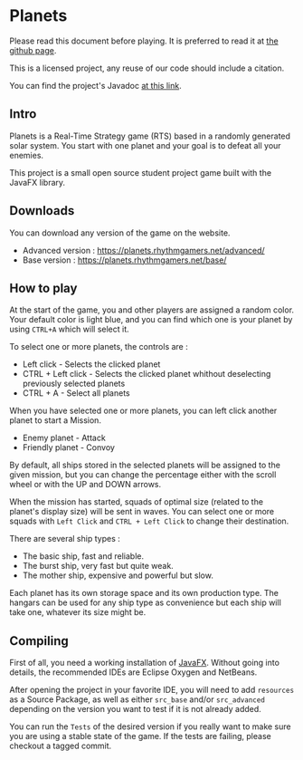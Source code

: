 # Planets

Please read this document before playing. It is preferred to read it at [the github page](https://github.com/Dysta/Java-Project/blob/master/README.md).

This is a licensed project, any reuse of our code should include a citation.

You can find the project's Javadoc [at this link](https://planets.rhythmgamers.net/javadoc/).

## Intro

Planets is a Real-Time Strategy game (RTS) based in a randomly generated solar system. You start with one planet and your goal is to defeat all your enemies.

This project is a small open source student project game built with the JavaFX library.

## Downloads

You can download any version of the game on the website.
- Advanced version : https://planets.rhythmgamers.net/advanced/
- Base version : https://planets.rhythmgamers.net/base/

## How to play

At the start of the game, you and other players are assigned a random color. Your default color is light blue, and you can find which one is your planet by using `CTRL+A` which will select it.

To select one or more planets, the controls are :
- Left click - Selects the clicked planet
- CTRL + Left click - Selects the clicked planet whithout deselecting previously selected planets
- CTRL + A - Select all planets

When you have selected one or more planets, you can left click another planet to start a Mission.
- Enemy planet - Attack
- Friendly planet - Convoy

By default, all ships stored in the selected planets will be assigned to the given mission, but you can change the percentage either with the scroll wheel or with the UP and DOWN arrows.

When the mission has started, squads of optimal size (related to the planet's display size) will be sent in waves. You can select one or more squads with `Left Click` and `CTRL + Left Click` to change their destination.

There are several ship types :
- The basic ship, fast and reliable.
- The burst ship, very fast but quite weak.
- The mother ship, expensive and powerful but slow.

Each planet has its own storage space and its own production type. The hangars can be used for any ship type as convenience but each ship will take one, whatever its size might be.

## Compiling

First of all, you need a working installation of [JavaFX](https://docs.oracle.com/javafx/2/installation/jfxpub-installation.htm). Without going into details, the recommended IDEs are Eclipse Oxygen and NetBeans.

After opening the project in your favorite IDE, you will need to add `resources` as a Source Package, as well as either `src_base` and/or `src_advanced` depending on the version you want to test if it is not already added.

You can run the `Tests` of the desired version if you really want to make sure you are using a stable state of the game. If the tests are failing, please checkout a tagged commit.
